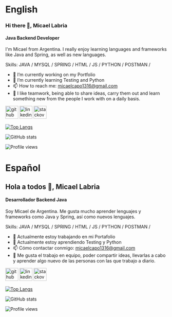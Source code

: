 # English
### Hi there 👋, Micael Labria
#### Java Backend Developer
I'm Micael from Argentina. I really enjoy learning languages and frameworks like Java and Spring, as well as new languages.

Skills: JAVA / MYSQL / SPRING / HTML / JS / PYTHON / POSTMAN / 

- 🔭 I’m currently working on my Portfolio 
- 🌱 I’m currently learning Testing and Python 
- 📫 How to reach me: micaelcapo1316@gmail.com 
- 🤝 I like teamwork, being able to share ideas, carry them out and learn something new from the people I work with on a daily basis.


[<img src='https://cdn.jsdelivr.net/npm/simple-icons@3.0.1/icons/github.svg' alt='github' height='40'>](https://github.com/MicaLabEGG)  [<img src='https://cdn.jsdelivr.net/npm/simple-icons@3.0.1/icons/linkedin.svg' alt='linkedin' height='40'>](https://www.linkedin.com/in/micael-fabian-labria/)  [<img src='https://cdn.jsdelivr.net/npm/simple-icons@3.0.1/icons/stackoverflow.svg' alt='stackoverflow' height='40'>](https://stackoverflow.com/users/17818581)  

[![Top Langs](https://github-readme-stats.vercel.app/api/top-langs/?username=MicaLabEGG)](https://github.com/anuraghazra/github-readme-stats)

![GitHub stats](https://github-readme-stats.vercel.app/api?username=MicaLabEGG&show_icons=true)  

![Profile views](https://gpvc.arturio.dev/MicaLabEGG)  

# Español
## Hola a todos 👋, Micael Labria
#### Desarrollador Backend Java
Soy Micael de Argentina. Me gusta mucho aprender lenguajes y frameworks como Java y Spring, así como nuevos lenguajes.

Skills: JAVA / MYSQL / SPRING / HTML / JS / PYTHON / POSTMAN / 

- 🔭 Actualmente estoy trabajando en mi Portafolio
- 🌱 Actualmente estoy aprendiendo Testing y Python  
- 📫 Cómo contactar conmigo: micaelcapo1316@gmail.com 
- 🤝 Me gusta el trabajo en equipo, poder compartir ideas, llevarlas a cabo y aprender algo nuevo de las personas con las que trabajo a diario.


[<img src='https://cdn.jsdelivr.net/npm/simple-icons@3.0.1/icons/github.svg' alt='github' height='40'>](https://github.com/MicaLabEGG)  [<img src='https://cdn.jsdelivr.net/npm/simple-icons@3.0.1/icons/linkedin.svg' alt='linkedin' height='40'>](https://www.linkedin.com/in/micael-fabian-labria/)  [<img src='https://cdn.jsdelivr.net/npm/simple-icons@3.0.1/icons/stackoverflow.svg' alt='stackoverflow' height='40'>](https://stackoverflow.com/users/17818581)  

[![Top Langs](https://github-readme-stats.vercel.app/api/top-langs/?username=MicaLabEGG)](https://github.com/anuraghazra/github-readme-stats)

![GitHub stats](https://github-readme-stats.vercel.app/api?username=MicaLabEGG&show_icons=true)  

![Profile views](https://gpvc.arturio.dev/MicaLabEGG)  
